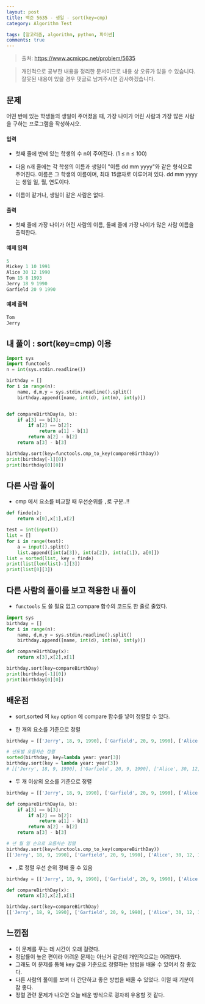 ```yaml
---
layout: post
title: 백준 5635 - 생일 - sort(key=cmp)
category: Algorithm Test

tags: [알고리즘, algorithm, python, 파이썬]
comments: true
---
```


> 출처: https://www.acmicpc.net/problem/5635

> 개인적으로 공부한 내용을 정리한 문서이므로 내용 상 오류가 있을 수 있습니다.
> 잘못된 내용이 있을 경우 댓글로 남겨주시면 감사하겠습니다.

## 문제
어떤 반에 있는 학생들의 생일이 주어졌을 때, 가장 나이가 어린 사람과 가장 많은 사람을 구하는 프로그램을 작성하시오.

#### 입력
- 첫째 줄에 반에 있는 학생의 수 n이 주어진다. (1 ≤ n ≤ 100)

- 다음 n개 줄에는 각 학생의 이름과 생일이 "이름 dd mm yyyy"와 같은 형식으로 주어진다. 이름은 그 학생의 이름이며, 최대 15글자로 이루어져 있다. dd mm yyyy는 생일 일, 월, 연도이다.

- 이름이 같거나, 생일이 같은 사람은 없다.

#### 출력

- 첫째 줄에 가장 나이가 어린 사람의 이름, 둘째 줄에 가장 나이가 많은 사람 이름을 출력한다.

#### 예제 입력

```python
5
Mickey 1 10 1991
Alice 30 12 1990
Tom 15 8 1993
Jerry 18 9 1990
Garfield 20 9 1990
```

#### 예제 출력

```python
Tom
Jerry
```

## 내 풀이 : sort(key=cmp) 이용

```python
import sys
import functools
n = int(sys.stdin.readline())

birthday = []
for i in range(n):
    name, d,m,y = sys.stdin.readline().split()
    birthday.append([name, int(d), int(m), int(y)])


def compareBirthDay(a, b):
    if a[3] == b[3]:
        if a[2] == b[2]:
            return a[1] - b[1]
        return a[2] - b[2]
    return a[3] - b[3]

birthday.sort(key=functools.cmp_to_key(compareBirthDay))
print(birthday[-1][0])
print(birthday[0][0])
```

## 다른 사람 풀이
- cmp 에서 요소를 비교할 때 우선순위를 `,`로 구분..!!

```python
def finde(x):
    return x[0],x[1],x[2]

test = int(input())
list = []
for i in range(test):
    a = input().split()
    list.append([int(a[3]), int(a[2]), int(a[1]), a[0]])
list = sorted(list, key = finde)
print(list[len(list)-1][3])
print(list[0][3])
```

## 다른 사람의 풀이를 보고 적용한 내 풀이

- `functools` 도 쓸 필요 없고 compare 함수의 코드도 한 줄로 줄었다.

```python
import sys
birthday = []
for i in range(n):
    name, d,m,y = sys.stdin.readline().split()
    birthday.append([name, int(d), int(m), int(y)])

def compareBirthDay(x):
    return x[3],x[2],x[1]

birthday.sort(key=compareBirthDay)
print(birthday[-1][0])
print(birthday[0][0])
```

## 배운점

- sort,sorted 의 `key` option 에 compare 함수를 넣어 정렬할 수 있다.

- 한 개의 요소를 기준으로 정렬

```python
birthday = [['Jerry', 18, 9, 1990], ['Garfield', 20, 9, 1990], ['Alice', 30, 12, 1990], ['Mickey', 1, 10, 1991], ['Tom', 15, 8, 1993]]

# 년도별 오름차순 정렬
sorted(birthday, key=lambda year: year[3])
birthday.sort(key = lambda year: year[3]) 
# [['Jerry', 18, 9, 1990], ['Garfield', 20, 9, 1990], ['Alice', 30, 12, 1990], ['Mickey', 1, 10, 1991], ['Tom', 15, 8, 1993]] 
```

- 두 개 이상의 요소를 기준으로 정렬

```python
birthday = [['Jerry', 18, 9, 1990], ['Garfield', 20, 9, 1990], ['Alice', 30, 12, 1990], ['Mickey', 1, 10, 1991], ['Tom', 15, 8, 1993]]

def compareBirthDay(a, b):
    if a[3] == b[3]:
        if a[2] == b[2]:
            return a[1] - b[1]
        return a[2] - b[2]
    return a[3] - b[3]

# 년 월 일 순으로 오름차순 정렬
birthday.sort(key=functools.cmp_to_key(compareBirthDay))
[['Jerry', 18, 9, 1990], ['Garfield', 20, 9, 1990], ['Alice', 30, 12, 1990], ['Mickey', 1, 10, 1991], ['Tom', 15, 8, 1993]]
```

- `,`로 정렬 우선 순위 정해 줄 수 있음

```python
birthday = [['Jerry', 18, 9, 1990], ['Garfield', 20, 9, 1990], ['Alice', 30, 12, 1990], ['Mickey', 1, 10, 1991], ['Tom', 15, 8, 1993]]

def compareBirthDay(x):
    return x[3],x[2],x[1]

birthday.sort(key=compareBirthDay)
[['Jerry', 18, 9, 1990], ['Garfield', 20, 9, 1990], ['Alice', 30, 12, 1990], ['Mickey', 1, 10, 1991], ['Tom', 15, 8, 1993]]
```

## 느낀점
- 이 문제를 푸는 데 시간이 오래 걸렸다.
- 정답률이 높은 편이라 어려운 문제는 아닌거 같은데 개인적으로는 어려웠다.
- 그래도 이 문제를 통해 key 값을 기준으로 정렬하는 방법을 배울 수 있어서 참 좋았다.
- 다른 사람의 풀이를 보며 더 간단하고 좋은 방법을 배울 수 있었다. 이럴 때 기분이 참 좋다.
- 정렬 관련 문제가 나오면 오늘 배운 방식으로 굉자히 유용할 것 같다.





